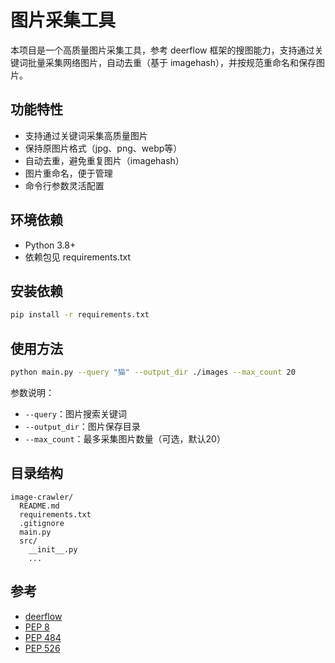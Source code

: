 # 图片采集工具

本项目是一个高质量图片采集工具，参考 deerflow 框架的搜图能力，支持通过关键词批量采集网络图片，自动去重（基于 imagehash），并按规范重命名和保存图片。

## 功能特性
- 支持通过关键词采集高质量图片
- 保持原图片格式（jpg、png、webp等）
- 自动去重，避免重复图片（imagehash）
- 图片重命名，便于管理
- 命令行参数灵活配置

## 环境依赖
- Python 3.8+
- 依赖包见 requirements.txt

## 安装依赖
```bash
pip install -r requirements.txt
```

## 使用方法
```bash
python main.py --query "猫" --output_dir ./images --max_count 20
```
参数说明：
- `--query`：图片搜索关键词
- `--output_dir`：图片保存目录
- `--max_count`：最多采集图片数量（可选，默认20）

## 目录结构
```
image-crawler/
  README.md
  requirements.txt
  .gitignore
  main.py
  src/
    __init__.py
    ...
```

## 参考
- [deerflow](https://github.com/bytedance/deer-flow)
- [PEP 8](https://peps.python.org/pep-0008/)
- [PEP 484](https://peps.python.org/pep-0484/)
- [PEP 526](https://peps.python.org/pep-0526/)

